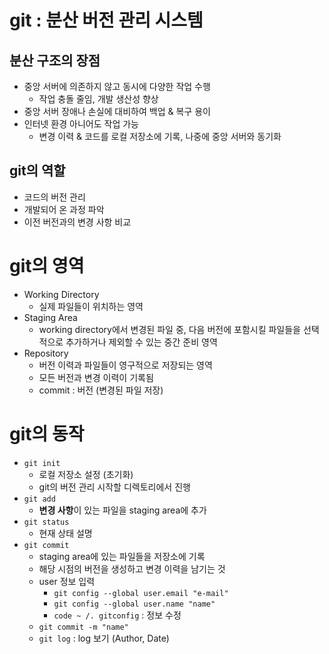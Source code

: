 # git : 분산 버전 관리 시스템
## 분산 구조의 장점
- 중앙 서버에 의존하지 않고 동시에 다양한 작업 수행
    - 작업 충돌 줄임, 개발 생산성 향상
- 중앙 서버 장애나 손실에 대비하여 백업 & 복구 용이
- 인터넷 환경 아니어도 작업 가능
    - 변경 이력 & 코드를 로컬 저장소에 기록, 나중에 중앙 서버와 동기화
## git의 역할
- 코드의 버전 관리
- 개발되어 온 과정 파악
- 이전 버전과의 변경 사항 비교

# git의 영역
- Working Directory
    - 실제 파일들이 위치하는 영역
- Staging Area
    - working directory에서 변경된 파일 중, 다음 버전에 포함시킬 파일들을 선택적으로 추가하거나 제외할 수 있는 중간 준비 영역
- Repository
    - 버전 이력과 파일들이 영구적으로 저장되는 영역
    - 모든 버전과 변경 이력이 기록됨
    - commit : 버전 (변경된 파일 저장)

# git의 동작
- `git init`
    - 로컬 저장소 설정 (초기화)
    - git의 버전 관리 시작할 디렉토리에서 진행
- `git add`
    - **변경 사항**이 있는 파일을 staging area에 추가
- `git status`
    - 현재 상태 설명
- `git commit`
    - staging area에 있는 파일들을 저장소에 기록
    - 해당 시점의 버전을 생성하고 변경 이력을 남기는 것
    - user 정보 입력
        - `git config --global user.email "e-mail"`
        - `git config --global user.name "name"`
        - `code ~ /. gitconfig` : 정보 수정
    - `git commit -m "name"`
    - `git log` : log 보기 (Author, Date)
